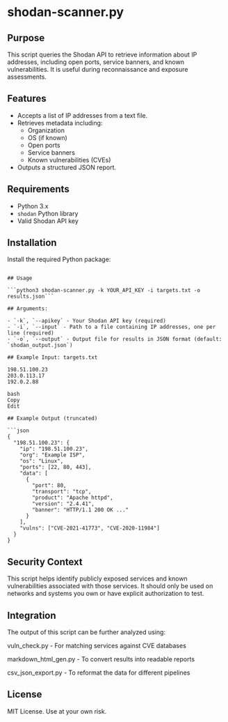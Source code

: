 # shodan-scanner.py

## Purpose

This script queries the Shodan API to retrieve information about IP addresses, including open ports, service banners, and known vulnerabilities. It is useful during reconnaissance and exposure assessments.

## Features

- Accepts a list of IP addresses from a text file.
- Retrieves metadata including:
  - Organization
  - OS (if known)
  - Open ports
  - Service banners
  - Known vulnerabilities (CVEs)
- Outputs a structured JSON report.

## Requirements

- Python 3.x
- `shodan` Python library
- Valid Shodan API key

## Installation

Install the required Python package:

```pip install shodan

## Usage

```python3 shodan-scanner.py -k YOUR_API_KEY -i targets.txt -o results.json```

## Arguments:

- `-k`, `--apikey` - Your Shodan API key (required)
- `-i`, `--input` - Path to a file containing IP addresses, one per line (required)
- `-o`, `--output` - Output file for results in JSON format (default: `shodan_output.json`)

## Example Input: targets.txt

198.51.100.23
203.0.113.17
192.0.2.88

bash
Copy
Edit

## Example Output (truncated)

```json
{
  "198.51.100.23": {
    "ip": "198.51.100.23",
    "org": "Example ISP",
    "os": "Linux",
    "ports": [22, 80, 443],
    "data": [
      {
        "port": 80,
        "transport": "tcp",
        "product": "Apache httpd",
        "version": "2.4.41",
        "banner": "HTTP/1.1 200 OK ..."
      }
    ],
    "vulns": ["CVE-2021-41773", "CVE-2020-11984"]
  }
}
```
## Security Context
This script helps identify publicly exposed services and known vulnerabilities associated with those services. It should only be used on networks and systems you own or have explicit authorization to test.

## Integration
The output of this script can be further analyzed using:

vuln_check.py - For matching services against CVE databases

markdown_html_gen.py - To convert results into readable reports

csv_json_export.py - To reformat the data for different pipelines

## License
MIT License. Use at your own risk.

